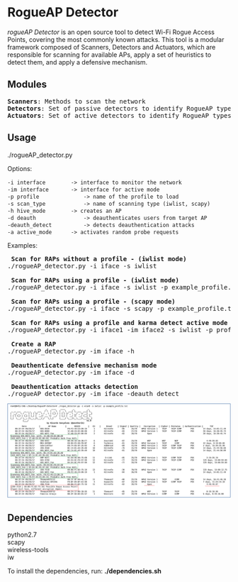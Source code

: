 # RogueAP Detector

_rogueAP Detector_ is an open source tool to detect Wi-Fi Rogue Access Points, covering the most commonly known attacks.  This tool is a modular framework composed of Scanners, Detectors and Actuators, which are responsible for scanning for available APs, apply a set of heuristics to detect them, and apply a defensive mechanism.  

## Modules
<pre>
<b>Scanners</b>: Methods to scan the network  
<b>Detectors</b>: Set of passive detectors to identify RogueAP types  
<b>Actuators</b>: Set of active detectors to identify RogueAP types  
</pre>

## Usage
./rogueAP_detector.py <options>  

Options:  

	-i interface		-> interface to monitor the network  
	-im interface		-> interface for active mode  
	-p profile              -> name of the profile to load  
	-s scan_type            -> name of scanning type (iwlist, scapy)  
	-h hive_mode		-> creates an AP  
	-d deauth               -> deauthenticates users from target AP  
	-deauth_detect          -> detects deauthentication attacks  
	-a active_mode		-> activates random probe requests  

Examples:  

<pre>
<b> Scan for RAPs without a profile - (iwlist mode)</b>  
./rogueAP_detector.py -i iface -s iwlist  

<b> Scan for RAPs using a profile - (iwlist mode)</b>  
./rogueAP_detector.py -i iface -s iwlist -p example_profile.txt  

<b> Scan for RAPs using a profile - (scapy mode)</b>  
./rogueAP_detector.py -i iface -s scapy -p example_profile.txt  

<b> Scan for RAPs using a profile and karma detect active mode enabled - (iwlist mode)</b>  
./rogueAP_detector.py -i iface1 -im iface2 -s iwlist -p profile.txt -a  

<b> Create a RAP</b>  
./rogueAP_detector.py -im iface -h  

<b> Deauthenticate defensive mechanism mode</b>  
./rogueAP_detector.py -im iface -d  

<b> Deauthentication attacks detection</b>  
./rogueAP_detector.py -im iface -deauth_detect  
</pre>

![RogueAP Detector](screenshot.png)

## Dependencies
python2.7  
scapy  
wireless-tools  
iw  

To install the dependencies, run: **./dependencies.sh**  
